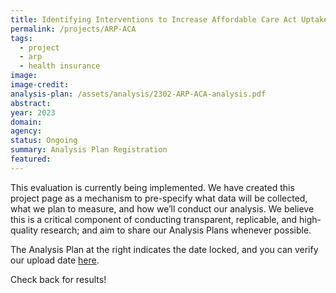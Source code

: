 ```yaml
---
title: Identifying Interventions to Increase Affordable Care Act Uptake through a Systematic Review and Meta-analysis
permalink: /projects/ARP-ACA
tags: 
  - project
  - arp
  - health insurance
image: 
image-credit: 
analysis-plan: /assets/analysis/2302-ARP-ACA-analysis.pdf
abstract: 
year: 2023
domain: 
agency: 
status: Ongoing
summary: Analysis Plan Registration
featured: 
---
```

This evaluation is currently being implemented. We have created this project page as a mechanism to pre-specify what data will be collected, what we plan to measure, and how we’ll conduct our analysis. We believe this is a critical component of conducting transparent, replicable, and high-quality research; and aim to share our Analysis Plans whenever possible.

The Analysis Plan at the right indicates the date locked, and you can verify our upload date <a class="usa-link usa-link--external" href="https://github.com/gsa-oes/office-of-evaluation-sciences/commits/master/assets/analysis/2302-ARP-ACA-analysis.pdf">here</a>. 

Check back for results!

